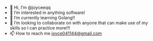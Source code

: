 - 👋 Hi, I’m @joyceeqq
- 👀 I’m interested in anything software!
- 🌱 I’m currently learning Golang!!
- 💞️ I’m looking to collaborate on with anyone that can make use of my skills so I can practice more!!!
- 📫 How to reach me joyce041144@gmail.com

<!---
joyceeqq/joyceeqq is a ✨ special ✨ repository because its `README.md` (this file) appears on your GitHub profile.
You can click the Preview link to take a look at your changes.
--->
